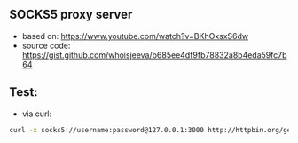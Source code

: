 ## SOCKS5 proxy server

- based on: https://www.youtube.com/watch?v=BKhOxsxS6dw
- source code: https://gist.github.com/whoisjeeva/b685ee4df9fb78832a8b4eda59fc7b64


## Test:
- via curl:
```bash
curl -x socks5://username:password@127.0.0.1:3000 http://httpbin.org/get
```